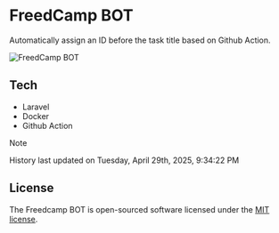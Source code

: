 # FreedCamp BOT

Automatically assign an ID before the task title based on Github Action.

![FreedCamp BOT](https://repository-images.githubusercontent.com/737932867/7d34798b-2680-471c-b089-a78a718d3d6a)

## Tech

- Laravel
- Docker
- Github Action

> [!NOTE]  
> History last updated on Tuesday, April 29th, 2025, 9:34:22 PM

## License

The Freedcamp BOT is open-sourced software licensed under the [MIT license](https://opensource.org/licenses/MIT).
